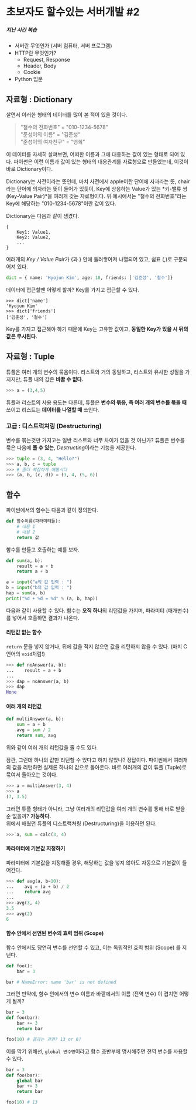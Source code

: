 초보자도 할수있는 서버개발 #2
==================

##### 지난 시간 복습
- 서버란 무엇인가 (서버 컴퓨터, 서버 프로그램)
- HTTP란 무엇인가?
  - Request, Response
  - Header, Body
  - Cookie
- Python 입문



## 자료형 : Dictionary
살면서 이러한 형태의 데이터를 많이 본 적이 있을 것이다.

> "철수의 전화번호" = "010-1234-5678"  
> "준성이의 이름" = "김준성"  
> "준성이의 여자친구" = "영희"

이 데이터를 자세히 살펴보면, 어떠한 이름과 그에 대응하는 값이 있는 형태로 되어 있다. 파이썬은 이런 이름과 값이 있는 형태의 대응관계를 자료형으로 만들었는데, 이것이 바로 Dictionary이다.

Dictionary는 사전이라는 뜻인데, 마치 사전에서 apple이란 단어에 사과라는 뜻, chair라는 단어에 의자라는 뜻이 들어가 있듯이, Key에 상응하는 Value가 있는 *키-밸류 쌍 (Key-Value Pair)*을 여러개 갖는 자료형이다. 위 예시에서는 "철수의 전화번호"라는 Key에 해당하는 "010-1234-5678"이란 값이 있다.

Dictionary는 다음과 같이 생겼다.

```
{
    Key1: Value1,
    Key2: Value2,
    ...
}
```
여러개의 *Key / Value Pair*가 {과 } 안에 둘러쌓여져 나열되어 있고, 쉼표 (,)로 구분되어져 있다.

```python
dict = { name: 'Hyojun Kim', age: 18, friends: ['김준성', '철수']}
```

데이터에 접근할땐 어떻게 할까? Key를 가지고 접근할 수 있다.

```
>>> dict['name']
'Hyojun Kim'
>>> dict['friends']
['김준성', '철수']
```

Key를 가지고 접근해야 하기 때문에 Key는 고유한 값이고, **동일한 Key가 있을 시 뒤의 값은 무시된다.**

## 자료형 : Tuple
튜플은 여러 개의 변수의 묶음이다. 리스트와 거의 동일하고, 리스트와 유사한 성질을 가지지만, 튜플 내의 값은 **바꿀 수 없다.**

```python
>>> a = (3,4,5) 
```

튜플과 리스트의 사용 용도는 다른데, 튜플은 **변수의 묶음, 즉 여러 개의 변수를 묶을 때** 쓰이고 리스트는 **데이터를 나열할 때** 쓰인다.

### 고급 : 디스트럭쳐링 (Destructuring)
변수를 묶는것만 가지고는 일반 리스트와 너무 차이가 없을 것 아닌가? 튜플은 변수를 묶은 다음에 **풀 수 있는**, *Destructing*이라는 기능을 제공한다.

```python
>>> tuple = (3, 4, "Hello?")
>>> a, b, c = tuple
>>> # 좀더 복잡하게 해봅시다
>>> (a, b, (c, d)) = (3, 4, (5, 6))
```

## 함수
파이썬에서의 함수는 다음과 같이 정의한다.

```python
def 함수이름(파라미터들):
    # 내용 1
    # 내용 2
    return 값
```

함수를 만들고 호출하는 예를 보자.

```python
def sum(a, b):
    result = a + b
    return a + b

a = input("a의 값 입력 : ")
b = input("b의 값 입력 : ")
hap = sum(a, b)
print("%d + %d = %d" % (a, b, hap))
```

다음과 같이 사용할 수 있다. 함수는 **오직 하나**의 리턴값을 가지며, 파라미터 (매개변수)를 넣어서 호출하면 결과가 나온다.  

#### 리턴값 없는 함수
`return` 문을 넣지 않거나, 뒤에 값을 적지 않으면 값을 리턴하지 않을 수 있다. (마치 C언어의 `void`처럼!)

```python
>>> def noAnswer(a, b):
...    result = a + b
...
>>> dap = noAnswer(a, b)
>>> dap
None
```

#### 여러 개의 리턴값

```python
def multiAnswer(a, b):
    sum = a + b
    avg = sum / 2
    return sum, avg
```
위와 같이 여러 개의 리턴값을 줄 수도 있다.  

잠깐, 그런데 하나의 값만 리턴할 수 있다고 하지 않았나? 정답이다. 파이썬에서 여러개의 값을 리턴하면 실제론 하나의 값으로 돌아온다. 바로 여러개의 값이 튜플 (Tuple)로 묶여서 돌아오는 것이다.

```python
>>> a = multiAnswer(3, 4)
>>> a
(7, 3.5)
```
그러면 튜플 형태가 아니라, 그냥 여러개의 리턴값을 여러 개의 변수를 통해 바로 받을 순 없을까? **가능하다.**  
위에서 배웠던 튜플의 디스트럭쳐링 (Destructuring)을 이용하면 된다.

```python
>>> a, sum = calc(3, 4)
```

#### 파라미터에 기본값 지정하기
파라미터에 기본값을 지정해줄 경우, 해당하는 값을 넣지 않아도 자동으로 기본값이 들어간다.

```python
>>> def avg(a, b=10):
...    avg = (a + b) / 2
...    return avg
...
>>> avg(3, 4)
3.5
>>> avg(2)
6
```

#### 함수 안에서 선언된 변수의 효력 범위 (Scope)
함수 안에서도 당연히 변수를 선언할 수 있고, 이는 독립적인 효력 범위 (Scope) 를 지닌다.

```python
def foo():
    bar = 3

bar # NameError: name 'bar' is not defined
```

그러면 만약에, 함수 안에서의 변수 이름과 바깥에서의 이름 (전역 변수) 이 겹치면 어떻게 될까?

```python
bar = 3
def foo(bar):
    bar += 3
    return bar

foo(10) # 결과는 과연? 13 or 6?
```

이를 막기 위해선, `global 변수명`이라고 함수 초반부에 명시해주면 전역 변수를 사용할 수 있다.

```python
bar = 3
def foo(bar):
    global bar
    bar += 3
    return bar

foo(10) # 13
```
